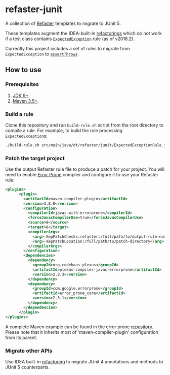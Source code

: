 # refaster-junit

A collection of [Refaster](https://errorprone.info/docs/refaster) templates
to migrate to JUnit 5.

These templates augment the IDEA-built-in [refactorings][idea]
which do not work if a test class contains [`ExpectedException`](https://junit.org/junit4/javadoc/4.12/org/junit/rules/ExpectedException.html)
rule (as of v2018.2).

Currently this project includes a set of rules to migrate from `ExpectedException` to 
[`assertThrows`][assert-throws].

## How to use
### Prerequisites
1. [JDK 9+](http://jdk.java.net/10/).
2. [Maven 3.5+](https://maven.apache.org/download.cgi).

### Build a rule
Clone this repository and run `build-rule.sh` script from the root directory
to compile a rule. For example, to build the rule processing `ExpectedException`s:
```bash
./build-rule.sh src/main/java/dt/refaster/junit/ExpectedExceptionRule.java expected-exception.refaster
```

### Patch the target project
Use the output Refaster rule file to produce a patch for your project. 
You will need to enable [Error Prone](https://errorprone.info/docs/installation)
compiler and configure it to use your Refaster rule:
```xml
<plugins>
      <plugin>
        <artifactId>maven-compiler-plugin</artifactId>
        <version>3.8.0</version>
        <configuration>
          <compilerId>javac-with-errorprone</compilerId>
          <forceJavacCompilerUse>true</forceJavacCompilerUse>
          <source>8</source>
          <target>8</target>
          <compilerArgs>
            <arg>-XepPatchChecks:refaster:/full/path/to/output-rule-name.refaster</arg>
            <arg>-XepPatchLocation:/full/path/to/patch-directory</arg>
          </compilerArgs>
        </configuration>
        <dependencies>
          <dependency>
            <groupId>org.codehaus.plexus</groupId>
            <artifactId>plexus-compiler-javac-errorprone</artifactId>
            <version>2.8.3</version>
          </dependency>
          <dependency>
            <groupId>com.google.errorprone</groupId>
            <artifactId>error_prone_core</artifactId>
            <version>2.3.1</version>
          </dependency>
        </dependencies>
      </plugin>
</plugins>
```

A complete Maven example can be found in 
the error prone [repository](https://github.com/google/error-prone/blob/v2.3.1/examples/maven/refaster-based-cleanup/pom.xml).
Please note that it inherits most of 'maven-compiler-plugin' configuration from its parent. 

### Migrate other APIs

Use IDEA built-in [refactoring][idea]
to migrate JUnit 4 annotations and methods to JUnit 5 counterparts.

[idea]: https://blog.jetbrains.com/idea/2017/11/intellij-idea-2017-3-junit-support/
[assert-throws]: https://junit.org/junit5/docs/current/api/org/junit/jupiter/api/Assertions.html#assertThrows(java.lang.Class,org.junit.jupiter.api.function.Executable)
